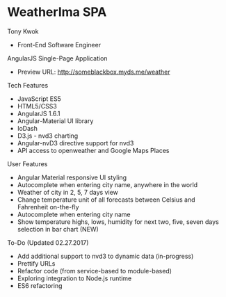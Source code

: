 # WeatherIma SPA
Tony Kwok
- Front-End Software Engineer


AngularJS Single-Page Application
- Preview URL: http://someblackbox.myds.me/weather

Tech Features
- JavaScript ES5
- HTML5/CSS3
- AngularJS 1.6.1
- Angular-Material UI library
- loDash
- D3.js - nvd3 charting
- Angular-nvD3 directive support for nvd3
- API access to openweather and Google Maps Places

User Features
- Angular Material responsive UI styling
- Autocomplete when entering city name, anywhere in the world
- Weather of city in 2, 5, 7 days view
- Change temperature unit of all forecasts between Celsius and Fahrenheit on-the-fly
- Autocomplete when entering city name
- Show temperature highs, lows, humidity for next two, five, seven days selection in bar chart (NEW)

To-Do (Updated 02.27.2017)
- Add additional support to nvd3 to dynamic data (in-progress)
- Prettify URLs
- Refactor code (from service-based to module-based)
- Exploring integration to Node.js runtime
- ES6 refactoring
